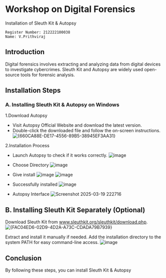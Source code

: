 
# Workshop on Digital Forensics
Installation of Sleuth Kit & Autopsy
```
Register Number: 212222100038
Name: V.Prithviraj
```
## Introduction
Digital forensics involves extracting and analyzing data from digital devices to investigate cybercrimes. Sleuth Kit and Autopsy are widely used open-source tools for forensic analysis.

## Installation Steps
### A. Installing Sleuth Kit & Autopsy on Windows
1.Download Autopsy
- Visit Autopsy Official Website and download the latest version.
- Double-click the downloaded file and follow the on-screen instructions.
![{660CA88E-DE17-4556-89B5-38945EF3AA31}](https://github.com/user-attachments/assets/d5cf2c90-4fc9-453e-93ff-ef64378dd232)

2.Installation Process
- Launch Autopsy to check if it works correctly.
 ![image](https://github.com/user-attachments/assets/b3cd238b-745a-4ae8-b7af-3bb26f3acafa)

- Choose Directory
 ![image](https://github.com/user-attachments/assets/82d2d170-c0b2-43bc-871e-05f20c586150)

- Give install
![image](https://github.com/user-attachments/assets/0cfccbdf-fbcf-47ee-a55e-d34cabb50357)
![image](https://github.com/user-attachments/assets/057a4f15-d9c8-49da-8cd3-1c293e896840)

- Successfully installed
![image](https://github.com/user-attachments/assets/7f3a7805-0355-4716-911e-821ad26fe517)

- Autopsy Interface
  ![Screenshot 2025-03-19 222716](https://github.com/user-attachments/assets/3f8dfb03-55b2-4553-8475-de3595a56ff0)

## B. Installing Sleuth Kit Separately (Optional)
Download Sleuth Kit from www.sleuthkit.org/sleuthkit/download.php.
![{FAC04ED6-02D9-4D2A-A73C-CDADA79B7939}](https://github.com/user-attachments/assets/216ff656-18eb-497f-a795-3ca4112e758c)

Extract and install it manually if needed.
Add the installation directory to the system PATH for easy command-line access.
![image](https://github.com/user-attachments/assets/0f92e5bb-cfaa-4505-89db-017f82b73ff8)

## Conclusion
By following these steps, you can install Sleuth Kit & Autopsy 
